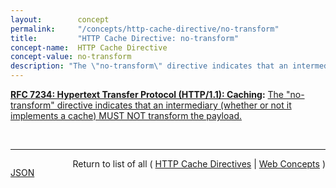 ```yaml
---
layout:        concept
permalink:     "/concepts/http-cache-directive/no-transform"
title:         "HTTP Cache Directive: no-transform"
concept-name:  HTTP Cache Directive
concept-value: no-transform
description: "The \"no-transform\" directive indicates that an intermediary (whether or not it implements a cache) MUST NOT transform the payload."
---
```


**[RFC 7234: Hypertext Transfer Protocol (HTTP/1.1): Caching](/specs/IETF/RFC/7234 "The Hypertext Transfer Protocol (HTTP) is an application-level protocol for distributed, collaborative, hypertext information systems. This document defines requirements on HTTP caches and the associated header fields that control cache behavior or indicate cacheable response messages."):** [The "no-transform" directive indicates that an intermediary (whether or not it implements a cache) MUST NOT transform the payload.](http://tools.ietf.org/html/rfc7234#section-5.2.1.6 "Read documentation for HTTP Cache Directive &#34;no-transform&#34;")

<br/>
<hr/>

<p style="float : left"><a href="./no-transform.json" title="JSON representing this particular Web Concept value">JSON</a></p>
<p style="text-align: right">Return to list of all ( <a href="../http-cache-directive/">HTTP Cache Directives</a> | <a href="../">Web Concepts</a> )</p>
